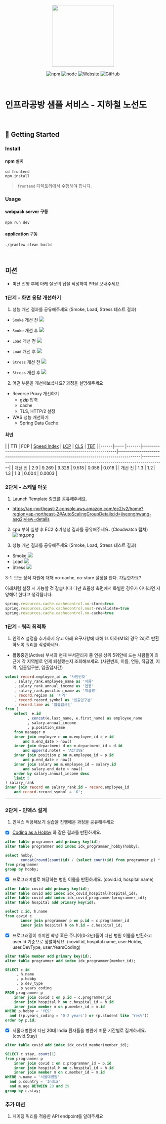 <p align="center">
    <img width="200px;" src="https://raw.githubusercontent.com/woowacourse/atdd-subway-admin-frontend/master/images/main_logo.png"/>
</p>
<p align="center">
  <img alt="npm" src="https://img.shields.io/badge/npm-%3E%3D%205.5.0-blue">
  <img alt="node" src="https://img.shields.io/badge/node-%3E%3D%209.3.0-blue">
  <a href="https://edu.nextstep.camp/c/R89PYi5H" alt="nextstep atdd">
    <img alt="Website" src="https://img.shields.io/website?url=https%3A%2F%2Fedu.nextstep.camp%2Fc%2FR89PYi5H">
  </a>
  <img alt="GitHub" src="https://img.shields.io/github/license/next-step/atdd-subway-service">
</p>

<br>

# 인프라공방 샘플 서비스 - 지하철 노선도

<br>

## 🚀 Getting Started

### Install
#### npm 설치
```
cd frontend
npm install
```
> `frontend` 디렉토리에서 수행해야 합니다.

### Usage
#### webpack server 구동
```
npm run dev
```
#### application 구동
```
./gradlew clean build
```
<br>

## 미션

* 미션 진행 후에 아래 질문의 답을 작성하여 PR을 보내주세요.


### 1단계 - 화면 응답 개선하기
1. 성능 개선 결과를 공유해주세요 (Smoke, Load, Stress 테스트 결과)

- `Smoke` 개선 전
![](k6/step1/smoke/smoke.png)

- `Smoke` 개선 후
![](k6/step1/smoke/smoke_after.png)

- `Load` 개선 전
![](k6/step1/load/load.png)

- `Load` 개선 후
![](k6/step1/load/load_after.png)

- `Stress` 개선 전
![](k6/step1/stress/stress.png)

- `Stress` 개선 후
![](k6/step1/stress/stress_after.png)

2. 어떤 부분을 개선해보셨나요? 과정을 설명해주세요

- Reverse Proxy 개선하기
  - gzip 압축
  - cache
  - TLS, HTTP/2 설정
- WAS 성능 개선하기 
  - Spring Data Cache

#### 확인
|      | TTI | FCP   | [Speed Index](https://docs.webpagetest.org/metrics/speedindex/) | [LCP](https://www.webpagetest.org/vitals.php?test=220622_BiDc7X_EFY&run=2&cached=0#lcp) | [CLS](https://www.webpagetest.org/vitals.php?test=220622_BiDc7X_EFY&run=2&cached=0#cls) | [TBT](https://www.webpagetest.org/vitals.php?test=220622_BiDc7X_EFY&run=2&cached=0#tbt) | 
|------|----- |-------|-----------------------------------------------------------------|-----------------------------------------------------------------------------------------|-----------------------------------------------------------------------------------------|
| 개선 전 | 2.9 | 9.269 | 9.328 | 9.518 | 0.058  | 0.018  |
| 개선 전 | 1.3 | 1.2   | 1.3   | 1.3   | 0.004  | 0.0003 |

### 2단계 - 스케일 아웃

1. Launch Template 링크를 공유해주세요.
- https://ap-northeast-2.console.aws.amazon.com/ec2/v2/home?region=ap-northeast-2#AutoScalingGroupDetails:id=jiyeonghwang-asg2;view=details
2. cpu 부하 실행 후 EC2 추가생성 결과를 공유해주세요. (Cloudwatch 캡쳐)
![img.png](k6/step2/img.png)

3. 성능 개선 결과를 공유해주세요 (Smoke, Load, Stress 테스트 결과)
- Smoke
![](k6/step2/smoke/smoke.png)
- Load
![](k6/step2/load/load.png)
- Stress
![](k6/step2/stress/stress.png)

3-1. 모든 정적 자원에 대해 no-cache, no-store 설정을 한다. 가능한가요?

아래처럼 설정 시 가능할 것 같습니다!
다만 효율성 측면에서 특별한 경우가 아니라면 지양해야 한다고 생각됩니다.

```js
spring.resources.cache.cachecontrol.no-store=true
spring.resources.cache.cachecontrol.must-revalidate=true
spring.resources.cache.cachecontrol.no-cache=true
```
### 1단계 - 쿼리 최적화

1. 인덱스 설정을 추가하지 않고 아래 요구사항에 대해 1s 이하(M1의 경우 2s)로 반환하도록 쿼리를 작성하세요.

- 활동중인(Active) 부서의 현재 부서관리자 중 연봉 상위 5위안에 드는 사람들이 최근에 각 지역별로 언제 퇴실했는지 조회해보세요. (사원번호, 이름, 연봉, 직급명, 지역, 입출입구분, 입출입시간)

``` sql
select record.employee_id as '사원번호'
	, salary_rank.employee_name as '이름'
	, salary_rank.annual_income as '연봉'
	, salary_rank.position_name as '직급명'
	, record.region as '지역'
	, record.record_symbol as '입출입구분'
	, record.time as '입출입시간'
from (
	select  e.id
	      , concat(e.last_name, e.first_name) as employee_name
	      , salary.annual_income
	      , p.position_name
	from manager m
	inner join employee e on m.employee_id = e.id
		and m.end_date > now()
	inner join department d on m.department_id = d.id 
		and upper(d.note) = 'ACTIVE'
	inner join position p on m.employee_id = p.id 
		and p.end_date > now()
	inner join salary on m.employee_id = salary.id
		and salary.end_date > now()
	order by salary.annual_income desc
	limit 5
) salary_rank 
inner join record on salary_rank.id = record.employee_id
	and record.record_symbol = 'O';
```


---

### 2단계 - 인덱스 설계

1. 인덱스 적용해보기 실습을 진행해본 과정을 공유해주세요

- [x] [Coding as a Hobby](https://insights.stackoverflow.com/survey/2018#developer-profile-_-coding-as-a-hobby) 와 같은 결과를 반환하세요.
```sql
alter table programmer add primary key(id);
alter table programmer add index idx_programmer_hobby(hobby);

select hobby,
       concat(round(count(id) / (select count(id) from programmer p) * 100, 1), '%') as '비율'
from programmer
group by hobby;
```

- [x] 프로그래머별로 해당하는 병원 이름을 반환하세요. (covid.id, hospital.name)
```sql
alter table covid add primary key(id);
alter table covid add index idx_covid_hospital(hospital_id);
alter table covid add index idx_covid_programmer(programmer_id);
alter table hospital add primary key(id);

select c.id, h.name
from covid c
       inner join programmer p on p.id = c.programmer_id
       inner join hospital h on h.id = c.hospital_id;
```

- [x] 프로그래밍이 취미인 학생 혹은 주니어(0-2년)들이 다닌 병원 이름을 반환하고 user.id 기준으로 정렬하세요. (covid.id, hospital.name, user.Hobby, user.DevType, user.YearsCoding)
```sql
alter table member add primary key(id);
alter table programmer add index idx_programmer(member_id);

SELECT c.id
     , h.name
     , p.hobby
     , p.dev_type
     , p.years_coding
FROM programmer p
	inner join covid c on p.id = c.programmer_id
	inner join hospital h on c.hospital_id = h.id
	inner join member m on p.member_id = m.id
WHERE p.hobby = 'YES'
  and ((p.years_coding = '0-2 years') or (p.student like 'Yes%'))
order by p.id;
```

- [x] 서울대병원에 다닌 20대 India 환자들을 병원에 머문 기간별로 집계하세요. (covid.Stay)
```sql
alter table covid add index idx_covid_member(member_id);

SELECT c.stay, count(1)
from programmer p
    inner join covid c on c.programmer_id = p.id
    inner join hospital h on c.hospital_id = h.id
    inner join member m on c.member_id = m.id
WHERE h.name = '서울대병원'
  and p.country = 'India'
  and m.age BETWEEN 20 and 29
group by c.stay;
```

### 추가 미션

1. 페이징 쿼리를 적용한 API endpoint를 알려주세요
